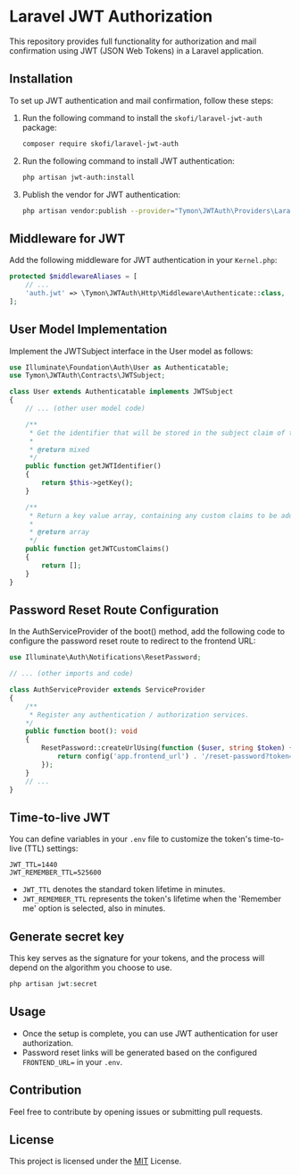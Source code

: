 # Laravel JWT Authorization

This repository provides full functionality for authorization and mail confirmation using JWT (JSON Web Tokens) in a Laravel application.

## Installation

To set up JWT authentication and mail confirmation, follow these steps:

1. Run the following command to install the `skofi/laravel-jwt-auth` package:
    ```sh
    composer require skofi/laravel-jwt-auth
    ```

2. Run the following command to install JWT authentication:
    ```sh
    php artisan jwt-auth:install
    ```

3. Publish the vendor for JWT authentication:
    ```sh
    php artisan vendor:publish --provider="Tymon\JWTAuth\Providers\LaravelServiceProvider"
    ```

## Middleware for JWT

Add the following middleware for JWT authentication in your `Kernel.php`:

```php
protected $middlewareAliases = [
    // ...
    'auth.jwt' => \Tymon\JWTAuth\Http\Middleware\Authenticate::class,
];
```

## User Model Implementation

Implement the JWTSubject interface in the User model as follows:

```php
use Illuminate\Foundation\Auth\User as Authenticatable;
use Tymon\JWTAuth\Contracts\JWTSubject;

class User extends Authenticatable implements JWTSubject
{
    // ... (other user model code)

    /**
     * Get the identifier that will be stored in the subject claim of the JWT.
     *
     * @return mixed
     */
    public function getJWTIdentifier()
    {
        return $this->getKey();
    }

    /**
     * Return a key value array, containing any custom claims to be added to the JWT.
     *
     * @return array
     */
    public function getJWTCustomClaims()
    {
        return [];
    }
}
```

## Password Reset Route Configuration

In the AuthServiceProvider of the boot() method, add the following code to configure the password reset route to redirect to the frontend URL:

```php
use Illuminate\Auth\Notifications\ResetPassword;

// ... (other imports and code)

class AuthServiceProvider extends ServiceProvider
{
    /**
     * Register any authentication / authorization services.
    */
    public function boot(): void
    {
        ResetPassword::createUrlUsing(function ($user, string $token) {
            return config('app.frontend_url') . '/reset-password?token=' . $token . '&email=' . $user->email;
        });
    }
    // ...
}
```

## Time-to-live JWT

You can define variables in your `.env` file to customize the token's time-to-live (TTL) settings:

```
JWT_TTL=1440
JWT_REMEMBER_TTL=525600
```
- `JWT_TTL` denotes the standard token lifetime in minutes.
- `JWT_REMEMBER_TTL` represents the token's lifetime when the 'Remember me' option is selected, also in minutes.

## Generate secret key

This key serves as the signature for your tokens, and the process will depend on the algorithm you choose to use.

```php
php artisan jwt:secret
```

## Usage
- Once the setup is complete, you can use JWT authentication for user authorization.
- Password reset links will be generated based on the configured `FRONTEND_URL=` in your `.env`.

## Contribution
Feel free to contribute by opening issues or submitting pull requests.

## License
This project is licensed under the [MIT](https://github.com/SkofiTI/laravel-jwt-auth/blob/main/LICENSE) License.
